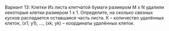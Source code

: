 Вариант 13: Клетки
Из листа клетчатой бумаги размером M x N удалили некоторые клетки размером 1 х 1. Определите, на сколько
связных кусков распадается оставшаяся часть листа. К – количество удалённых клеток, (х1; у1), ..., (хk; yk) –
координаты удалённых клеток.
